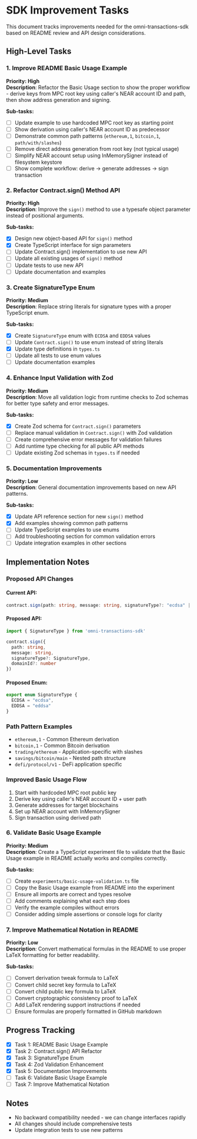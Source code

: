 # SDK Improvement Tasks

This document tracks improvements needed for the omni-transactions-sdk based on README review and API design considerations.

## High-Level Tasks

### 1. Improve README Basic Usage Example
**Priority: High**  
**Description**: Refactor the Basic Usage section to show the proper workflow - derive keys from MPC root key using caller's NEAR account ID and path, then show address generation and signing.

**Sub-tasks:**
- [ ] Update example to use hardcoded MPC root key as starting point
- [ ] Show derivation using caller's NEAR account ID as predecessor
- [ ] Demonstrate common path patterns (`ethereum,1`, `bitcoin,1`, `path/with/slashes`)
- [ ] Remove direct address generation from root key (not typical usage)
- [ ] Simplify NEAR account setup using InMemorySigner instead of filesystem keystore
- [ ] Show complete workflow: derive → generate addresses → sign transaction

### 2. Refactor Contract.sign() Method API
**Priority: High**  
**Description**: Improve the `sign()` method to use a typesafe object parameter instead of positional arguments.

**Sub-tasks:**
- [x] Design new object-based API for `sign()` method
- [x] Create TypeScript interface for sign parameters
- [ ] Update Contract.sign() implementation to use new API
- [ ] Update all existing usages of `sign()` method
- [ ] Update tests to use new API
- [ ] Update documentation and examples

### 3. Create SignatureType Enum
**Priority: Medium**  
**Description**: Replace string literals for signature types with a proper TypeScript enum.

**Sub-tasks:**
- [x] Create `SignatureType` enum with `ECDSA` and `EDDSA` values
- [ ] Update `Contract.sign()` to use enum instead of string literals
- [x] Update type definitions in `types.ts`
- [ ] Update all tests to use enum values
- [ ] Update documentation examples

### 4. Enhance Input Validation with Zod
**Priority: Medium**  
**Description**: Move all validation logic from runtime checks to Zod schemas for better type safety and error messages.

**Sub-tasks:**
- [x] Create Zod schema for `Contract.sign()` parameters
- [ ] Replace manual validation in `Contract.sign()` with Zod validation
- [ ] Create comprehensive error messages for validation failures
- [ ] Add runtime type checking for all public API methods
- [ ] Update existing Zod schemas in `types.ts` if needed

### 5. Documentation Improvements
**Priority: Low**  
**Description**: General documentation improvements based on new API patterns.

**Sub-tasks:**
- [x] Update API reference section for new `sign()` method
- [x] Add examples showing common path patterns
- [ ] Update TypeScript examples to use enums
- [ ] Add troubleshooting section for common validation errors
- [ ] Update integration examples in other sections

## Implementation Notes

### Proposed API Changes

#### Current API:
```typescript
contract.sign(path: string, message: string, signatureType?: "ecdsa" | "eddsa", domainId?: number)
```

#### Proposed API:
```typescript
import { SignatureType } from 'omni-transactions-sdk'

contract.sign({
  path: string,
  message: string,
  signatureType?: SignatureType,
  domainId?: number
})
```

#### Proposed Enum:
```typescript
export enum SignatureType {
  ECDSA = "ecdsa",
  EDDSA = "eddsa"
}
```

### Path Pattern Examples
- `ethereum,1` - Common Ethereum derivation
- `bitcoin,1` - Common Bitcoin derivation  
- `trading/ethereum` - Application-specific with slashes
- `savings/bitcoin/main` - Nested path structure
- `defi/protocol/v1` - DeFi application specific

### Improved Basic Usage Flow
1. Start with hardcoded MPC root public key
2. Derive key using caller's NEAR account ID + user path
3. Generate addresses for target blockchains
4. Set up NEAR account with InMemorySigner
5. Sign transaction using derived path

### 6. Validate Basic Usage Example
**Priority: Medium**  
**Description**: Create a TypeScript experiment file to validate that the Basic Usage example in README actually works and compiles correctly.

**Sub-tasks:**
- [ ] Create `experiments/basic-usage-validation.ts` file
- [ ] Copy the Basic Usage example from README into the experiment
- [ ] Ensure all imports are correct and types resolve
- [ ] Add comments explaining what each step does
- [ ] Verify the example compiles without errors
- [ ] Consider adding simple assertions or console logs for clarity

### 7. Improve Mathematical Notation in README
**Priority: Low**  
**Description**: Convert mathematical formulas in the README to use proper LaTeX formatting for better readability.

**Sub-tasks:**
- [ ] Convert derivation tweak formula to LaTeX
- [ ] Convert child secret key formula to LaTeX  
- [ ] Convert child public key formula to LaTeX
- [ ] Convert cryptographic consistency proof to LaTeX
- [ ] Add LaTeX rendering support instructions if needed
- [ ] Ensure formulas are properly formatted in GitHub markdown

## Progress Tracking

- [x] Task 1: README Basic Usage Example
- [x] Task 2: Contract.sign() API Refactor  
- [x] Task 3: SignatureType Enum
- [x] Task 4: Zod Validation Enhancement
- [x] Task 5: Documentation Improvements
- [ ] Task 6: Validate Basic Usage Example
- [ ] Task 7: Improve Mathematical Notation

## Notes
- No backward compatibility needed - we can change interfaces rapidly
- All changes should include comprehensive tests
- Update integration tests to use new patterns